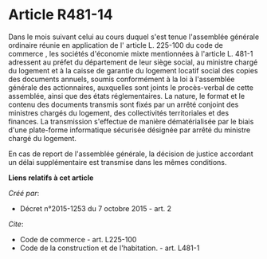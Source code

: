 # Article R481-14

Dans le mois suivant celui au cours duquel s'est tenue l'assemblée générale ordinaire réunie en application de l'
article L. 225-100 du code de commerce
, les sociétés d'économie mixte mentionnées à l'article L. 481-1 adressent au préfet du département de leur siège social, au
ministre chargé du logement et à la caisse de garantie du logement locatif social des copies des documents annuels, soumis
conformément à la loi à l'assemblée générale des actionnaires, auxquelles sont joints le procès-verbal de cette assemblée,
ainsi que des états réglementaires. La nature, le format et le contenu des documents transmis sont fixés par un arrêté
conjoint des ministres chargés du logement, des collectivités territoriales et des finances. La transmission s'effectue de
manière dématérialisée par le biais d'une plate-forme informatique sécurisée désignée par arrêté du ministre chargé du
logement. 

En cas de report de l'assemblée générale, la décision de justice accordant un délai supplémentaire est transmise dans les
mêmes conditions.

**Liens relatifs à cet article**

_Créé par_:

  - Décret n°2015-1253 du 7 octobre 2015 - art. 2

_Cite_:

  - Code de commerce - art. L225-100
  - Code de la construction et de l'habitation. - art. L481-1
